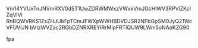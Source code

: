 Vm14YVUxTnJNVmRXV0dST1UwZDRWMWxzVWxkVmJGcHlWV3RPVlZKclZqVlVi
RnBQWVRKS1ZsZHJUbFpTCmJFWXpWWHBDVDJSR2NFbGpSM0JyQ21WcVFUVlJN
bVIzWVZac2RGbDZNRXREYlRrMlpFRTlQUW9LWm5oNAoKZG90

fpa